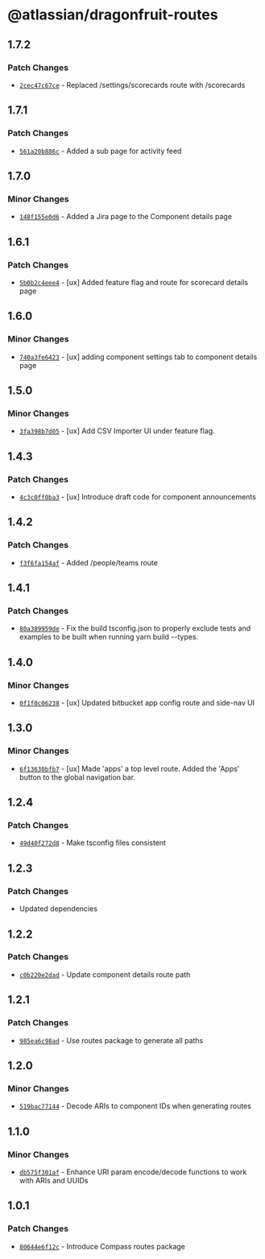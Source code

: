 # @atlassian/dragonfruit-routes

## 1.7.2

### Patch Changes

- [`2cec47c67ce`](https://bitbucket.org/atlassian/atlassian-frontend/commits/2cec47c67ce) - Replaced /settings/scorecards route with /scorecards

## 1.7.1

### Patch Changes

- [`561a20b886c`](https://bitbucket.org/atlassian/atlassian-frontend/commits/561a20b886c) - Added a sub page for activity feed

## 1.7.0

### Minor Changes

- [`148f155e0d6`](https://bitbucket.org/atlassian/atlassian-frontend/commits/148f155e0d6) - Added a Jira page to the Component details page

## 1.6.1

### Patch Changes

- [`5b0b2c4eee4`](https://bitbucket.org/atlassian/atlassian-frontend/commits/5b0b2c4eee4) - [ux] Added feature flag and route for scorecard details page

## 1.6.0

### Minor Changes

- [`740a3fe6423`](https://bitbucket.org/atlassian/atlassian-frontend/commits/740a3fe6423) - [ux] adding component settings tab to component details page

## 1.5.0

### Minor Changes

- [`3fa398b7d05`](https://bitbucket.org/atlassian/atlassian-frontend/commits/3fa398b7d05) - [ux] Add CSV Importer UI under feature flag.

## 1.4.3

### Patch Changes

- [`4c3c0ff0ba3`](https://bitbucket.org/atlassian/atlassian-frontend/commits/4c3c0ff0ba3) - [ux] Introduce draft code for component announcements

## 1.4.2

### Patch Changes

- [`f3f6fa154af`](https://bitbucket.org/atlassian/atlassian-frontend/commits/f3f6fa154af) - Added /people/teams route

## 1.4.1

### Patch Changes

- [`80a389959de`](https://bitbucket.org/atlassian/atlassian-frontend/commits/80a389959de) - Fix the build tsconfig.json to properly exclude tests and examples to be built when running yarn build --types.

## 1.4.0

### Minor Changes

- [`0f1f0c06238`](https://bitbucket.org/atlassian/atlassian-frontend/commits/0f1f0c06238) - [ux] Updated bitbucket app config route and side-nav UI

## 1.3.0

### Minor Changes

- [`6f13630bfb7`](https://bitbucket.org/atlassian/atlassian-frontend/commits/6f13630bfb7) - [ux] Made 'apps' a top level route. Added the 'Apps' button to the global navigation bar.

## 1.2.4

### Patch Changes

- [`49d40f272d8`](https://bitbucket.org/atlassian/atlassian-frontend/commits/49d40f272d8) - Make tsconfig files consistent

## 1.2.3

### Patch Changes

- Updated dependencies

## 1.2.2

### Patch Changes

- [`c0b220e2dad`](https://bitbucket.org/atlassian/atlassian-frontend/commits/c0b220e2dad) - Update component details route path

## 1.2.1

### Patch Changes

- [`985ea6c98ad`](https://bitbucket.org/atlassian/atlassian-frontend/commits/985ea6c98ad) - Use routes package to generate all paths

## 1.2.0

### Minor Changes

- [`519bac77144`](https://bitbucket.org/atlassian/atlassian-frontend/commits/519bac77144) - Decode ARIs to component IDs when generating routes

## 1.1.0

### Minor Changes

- [`db575f301af`](https://bitbucket.org/atlassian/atlassian-frontend/commits/db575f301af) - Enhance URI param encode/decode functions to work with ARIs and UUIDs

## 1.0.1

### Patch Changes

- [`80644e6f12c`](https://bitbucket.org/atlassian/atlassian-frontend/commits/80644e6f12c) - Introduce Compass routes package
